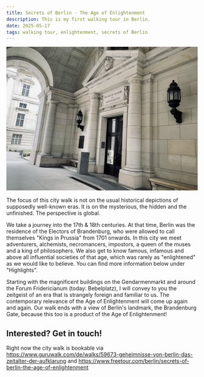 ```yaml
---
title: Secrets of Berlin - The Age of Enlightenment
description: This is my first walking tour in Berlin.
date: 2025-05-17
tags: walking tour, enlightenment, secrets of Berlin
---
```



<img src="F5A17B47-6D95-4EC8-B4C2-67845D95F6D6.jpeg" alt="Entrace door of the Akademie der Wissenschaften">

The focus of this city walk is not on the usual historical depictions of supposedly well-known eras. It is on the mysterious, the hidden and the unfinished. The perspective is global.

We take a journey into the 17th & 18th centuries. At that time, Berlin was the residence of the Electors of Brandenburg, who were allowed to call themselves "Kings in Prussia" from 1701 onwards. In this city we meet adventurers, alchemists, necromancers, impostors, a queen of the muses and a king of philosophers. We also get to know famous, infamous and above all influential societies of that age, which was rarely as "enlightened" as we would like to believe.  You can find more information below under "Highlights".

Starting with the magnificent buildings on the Gendarmenmarkt and around the Forum Fridericianum (today: Bebelplatz), I will convey to you the zeitgeist of an era that is strangely foreign and familiar to us. The contemporary relevance of the Age of Enlightenment will come up again and again. Our walk ends with a view of Berlin's landmark, the Brandenburg Gate, because this too is a product of the Age of Enlightenment!

## Interested? Get in touch!

Right now the city walk is bookable via https://www.guruwalk.com/de/walks/59673-geheimnisse-von-berlin-das-zeitalter-der-aufklarung and https://www.freetour.com/berlin/secrets-of-berlin-the-age-of-enlightenment
